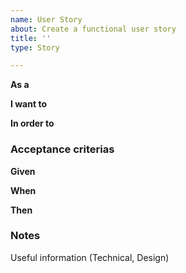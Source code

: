 ```yaml
---
name: User Story
about: Create a functional user story
title: ''
type: Story

---
```


**As a** 

**I want to** 

**In order to** 


### Acceptance criterias

**Given** 

**When** 

**Then** 


### Notes

Useful information (Technical, Design)
